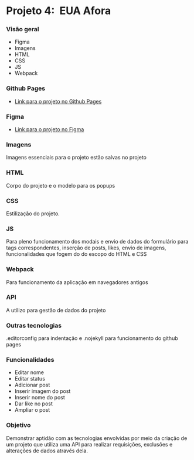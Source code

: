 # Projeto 4:  EUA Afora

### Visão geral

* Figma
* Imagens
* HTML
* CSS
* JS
* Webpack

### Github Pages

* [Link para o projeto no Github Pages](https://izaqueisrael.github.io/web_project_4_ptbr/)

### Figma

* [Link para o projeto no Figma](https://www.figma.com/file/XfB6BSINvliub43JgKza1e/WEB.-Sprint-4.-Around-The-U.S.-desktop-%2B-mobile-pt)

### Imagens

Imagens essenciais para o projeto estão salvas no projeto

### HTML

Corpo do projeto e o modelo para os popups

### CSS

Estilização do projeto.

### JS

Para pleno funcionamento dos modais e envio de dados do formulário para tags correspondentes, inserção de posts, likes, envio de imagens, funcionalidades que fogem do do escopo do HTML e CSS

### Webpack

Para funcionamento da aplicação em navegadores antigos

### API

A utilizo para gestão de dados do projeto

### Outras tecnologias

.editorconfig para indentação e .nojekyll para funcionamento do github pages

### Funcionalidades

* Editar nome 
* Editar status
* Adicionar post
* Inserir imagem do post
* Inserir nome do post
* Dar like no post
* Ampliar o post

### Objetivo

Demonstrar aptidão com as tecnologias envolvidas por meio da criação de um projeto que utiliza uma API para realizar requisições, exclusões e alterações de dados através dela.


